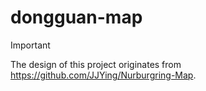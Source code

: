# dongguan-map

> [!IMPORTANT]
> The design of this project originates from https://github.com/JJYing/Nurburgring-Map.
